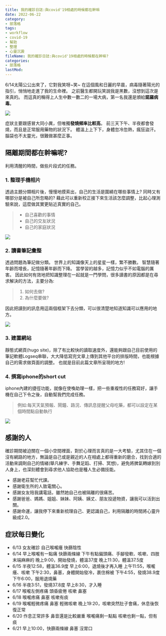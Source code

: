 ```yaml
---
title: 我的確診日誌:與covid'19相處的時候都在幹嘛
date: 2022-06-22
category:
- 部落格
tags:
- workflow
- covid-19
- 幫助
- 整理
- 心靈沉澱
fileName: 我的確診日誌:與covid'19相處的時候都在幹嘛?
categories:
- 部落格
lastMod: 
---
```


6/14太陽公公出來了，它對我笑呀~笑~
在這個風和日麗的早晨，病毒隨著陽光的指引，悄悄地走進了我的生命裡。
之前醫生都開玩笑說我是黑數，沒想到這次是來真的。
而這真的稱得上人生中數一數二的一場大病，第一名我還是頒給**諾羅病毒**。

![](https://cdn.jsdelivr.net/gh/xiang0805/blogimage@main/img/我的確診日誌-1.jpeg)

症狀主要跟感冒大同小異，但唯獨**發燒頻率比較高**。
前三天下午、半夜都會發燒，而且是正常服用藥物的狀況下。
體溫上上下下，身體忽冷忽熱，瘋狂盜汗。
腦袋也不太靈光，很難做甚麼正事。

## 隔離期間都在幹嘛呢?
利用清醒的時間，做些片段式的任務。

### 1. 整理手機相片

透過主題分類相片後，慢慢地摸索出，自己的生活是圍繞在哪些事情上?
同時又有哪部分是被自己所忽略的?
藉此可以重新校正接下來生活該怎麼調整，比起心理測驗來說，這麼做其實更貼近真實的自己。
>* 自己喜歡的事情
>* 自己的交友狀況
>* 自己的家庭狀況

![](https://cdn.jsdelivr.net/gh/xiang0805/blogimage@main/img/我的確診日誌-2.jpeg)

### 2. 讀書筆記彙整

透過問題為筆記做分類。
世界上的知識像天上的星星一樣，繁不勝數。
智慧隨著年齡而增長，記憶隨著年齡而下降。
當學習的越多，記憶力似乎不如電腦的厲害。
因此如何有效地把知識整理在一起就是一門學問，很多讀書的原因都是在尋求解決的方法，主要分為:
>1. 如何去做?
>2. 為什麼要做?

因此把讀到的訊息用這兩個框架下去分類，可以很清楚地知道知識可以應用的地方。

![](https://cdn.jsdelivr.net/gh/xiang0805/blogimage@main/img/我的確診日誌-3.jpg)

### 3. 建置網站

靜態式網頁(hugo site)，除了有比較快的讀取速度外，還能夠跟自己目前使用的筆記軟體Logseq串聯，大大降低寫完文章上傳到其他平台的排版時間，也能根據自己的需求做頁面的調整。
也就是目前此篇文章所呈現的地方!

### 4. 撰寫iphone的short cut

iphone內建的捷徑功能，就像在使喚助理一樣，把一些重複性的任務寫好，讓手機在自己下令之後，自動幫我們完成任務。
>例如:每天天氣預報、鬧鐘、路況、傳訊息提醒父母吃藥，都可以設定在某個時間點自動執行

![](https://cdn.jsdelivr.net/gh/xiang0805/blogimage@main/img/我的確診日誌-4.jpeg)

## 感謝的人

確診期間被迫關在一個小空間裡面，對於心理而言真的是一大考驗，尤其住在一個沒有網路的地方，無論是自己或是親近的人在相處上都得重新的磨合，找到合適的活動來調劑自己的情緒(舉凡練字、手舞足蹈、打掃、冥想)，避免將脾氣轉嫁到別人身上，也深刻體會到尋求他人協助也是種人生必備技能。
* 感謝老莊幫忙代課。
* 感謝衛生所的人致電關心。
* 感謝女友陪我講電話，雖然她自己也被隔離的很痛苦。
* 感謝爸爸、媽媽、姐姐、妹妹、阿姨、姨丈、朋友投遞物資，讓我可以活到出關。
* 感謝命運，讓我停下來重新梳理自己、更認識自己，利用隔離的時間將心靈升級成2.0。

## 症狀每日變化

* 6/13
女友確診
自己喉嚨癢
快篩陰性
* 6/14 
早上喉嚨有一點痛
快篩兩條線
下午有點偏頭痛、手腳發軟、咳嗽、四肢末端麻麻的
晚上9:00，開始發燒，體溫37度
晚上11:30，體溫37.5度
* 6/15
半夜12:58，體溫36.9度
早上6:00，退燒後才再入睡
上午11:55，喉嚨癢、咳嗽
下午2:30，鼻塞，身體開始發冷，裹住棉被
下午4:55，發燒38.9度
下午6:00，服用退燒藥
* 6/16
半夜3:51，發燒37.8度
早上8:30，才入睡
* 6/17
喉嚨左側疼痛
頭昏疲倦
咳嗽
鼻塞
* 6/18
喉嚨疼痛
鼻塞
咳嗽有痰
* 6/19
喉嚨輕微疼痛
鼻塞
輕微咳嗽
晚上19:20，咳嗽突然肚子會痛，休息後恢復正常
* 6/20
作息正常許多
鼻音還是比較嚴重
喉嚨痛剩一點點
咳嗽也剩一點，但有痰
* 6/21
早上10:00，快篩兩條線
鼻塞
沒胃口


